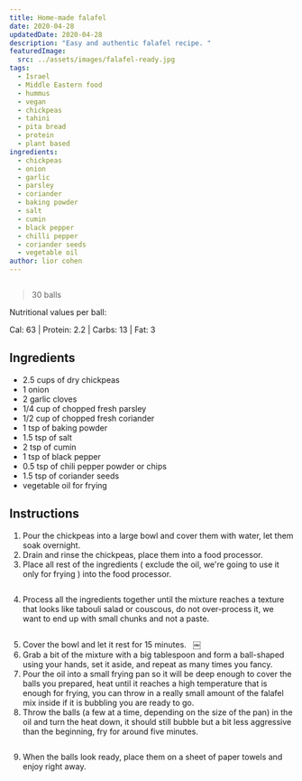 ```yaml
---
title: Home-made falafel
date: 2020-04-28
updatedDate: 2020-04-28
description: "Easy and authentic falafel recipe. "
featuredImage:
  src: ../assets/images/falafel-ready.jpg
tags:
  - Israel
  - Middle Eastern food
  - hummus
  - vegan
  - chickpeas
  - tahini
  - pita bread
  - protein
  - plant based
ingredients:
  - chickpeas
  - onion
  - garlic
  - parsley
  - coriander
  - baking powder
  - salt
  - cumin
  - black pepper
  - chilli pepper
  - coriander seeds
  - vegetable oil
author: lior cohen
---
```


<Image filename='falafel-ready'/>

> 30 balls

Nutritional values per ball:

Cal: 63 | Protein: 2.2 | Carbs: 13 | Fat: 3

## Ingredients

- 2.5 cups of dry chickpeas
- 1 onion
- 2 garlic cloves
- 1/4 cup of chopped fresh parsley
- 1/2 cup of chopped fresh coriander
- 1 tsp of baking powder
- 1.5 tsp of salt
- 2 tsp of cumin
- 1 tsp of black pepper
- 0.5 tsp of chili pepper powder or chips
- 1.5 tsp of coriander seeds
- vegetable oil for frying

## Instructions

1. Pour the chickpeas into a large bowl and cover them with water, let them soak overnight.
2. Drain and rinse the chickpeas, place them into a food processor.
3. Place all rest of the ingredients ( exclude the oil, we're going to use it only for frying ) into the food processor.

<Image filename='falafel-ingredients'/>

4. Process all the ingredients together until the mixture reaches a texture that looks like tabouli salad or couscous, do not over-process it, we want to end up with small chunks and not a paste.

<Image filename='falafel-mix'/>

5. Cover the bowl and let it rest for 15 minutes.   ￼
6. Grab a bit of the mixture with a big tablespoon and form a ball-shaped using your hands, set it aside, and repeat as many times you fancy.
7. Pour the oil into a small frying pan so it will be deep enough to cover the balls you prepared, heat until it reaches a high temperature that is enough for frying, you can throw in a really small amount of the falafel mix inside if it is bubbling you are ready to go.
8. Throw the balls (a few at a time, depending on the size of the pan) in the oil and turn the heat down, it should still bubble but a bit less aggressive than the beginning, fry for around five minutes.

<Image filename='frying-falafel'/>

9. When the balls look ready, place them on a sheet of paper towels and enjoy right away.

<Image filename='falafel-ready'/>
